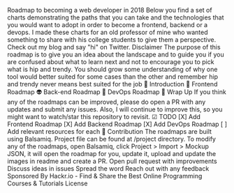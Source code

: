 Roadmap to becoming a web developer in 2018 Below you find a set of charts demonstrating the paths that you can take and the technologies that you would want to adopt in order to become a frontend, backend or a devops. I made these charts for an old professor of mine who wanted something to share with his college students to give them a perspective. Check out my blog and say "hi" on Twitter. Disclaimer The purpose of this roadmap is to give you an idea about the landscape and to guide you if you are confused about what to learn next and not to encourage you to pick what is hip and trendy. You should grow some understanding of why one tool would better suited for some cases than the other and remember hip and trendy never means best suited for the job 🚀 Introduction 🎨 Frontend Roadmap 👽 Back-end Roadmap 👷 DevOps Roadmap 🚦 Wrap Up If you think any of the roadmaps can be improved, please do open a PR with any updates and submit any issues. Also, I will continue to improve this, so you might want to watch/star this repository to revisit. ☑ TODO [X] Add Frontend Roadmap [X] Add Backend Roadmap [X] Add DevOps Roadmap [ ] Add relevant resources for each 👬 Contribution The roadmaps are built using Balsamiq. Project file can be found at /project directory. To modify any of the roadmaps, open Balsamiq, click Project > Import > Mockup JSON, it will open the roadmap for you, update it, upload and update the images in readme and create a PR. Open pull request with improvements Discuss ideas in issues Spread the word Reach out with any feedback Sponsored By Hackr.io - Find & Share the Best Online Programming Courses & Tutorials License